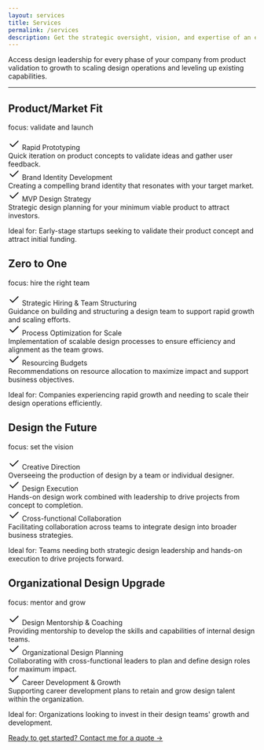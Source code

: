 ```yaml
---
layout: services
title: Services
permalink: /services
description: Get the strategic oversight, vision, and expertise of an experienced Chief Design Officer on your terms. As a Fractional CDO, I provide hands-on design leadership tailored to the unique needs of your organization, helping you drive impactful design strategies, establish a powerful brand presence, and scale your product or service experience.
---
```


<p class="fade-in-element">Access design leadership for every phase of your company from product validation to growth to scaling design operations and leveling up existing capabilities.</p>

<hr class="hr-separator fade-in-element">
<div class="services__container">
    <div class="services__package fade-in-element">
      <h2 class="services__title">Product/Market Fit</h2>
      <p class="services__description">focus: validate and launch</p>
      <div class="services__service-title"><svg xmlns="http://www.w3.org/2000/svg" width="24" height="24" viewBox="0 0 24 24" fill="none" stroke="currentColor" stroke-width="2" stroke-linecap="round" stroke-linejoin="round" class="lucide lucide-check"><path d="M20 6 9 17l-5-5"/></svg> Rapid Prototyping</div>
      <div class="services__service-description">Quick iteration on product concepts to validate ideas and gather user feedback.</div>
      <div class="services__service-title"><svg xmlns="http://www.w3.org/2000/svg" width="24" height="24" viewBox="0 0 24 24" fill="none" stroke="currentColor" stroke-width="2" stroke-linecap="round" stroke-linejoin="round" class="lucide lucide-check"><path d="M20 6 9 17l-5-5"/></svg> Brand Identity Development</div>
      <div class="services__service-description">Creating a compelling brand identity that resonates with your target market.</div>
      <div class="services__service-title"><svg xmlns="http://www.w3.org/2000/svg" width="24" height="24" viewBox="0 0 24 24" fill="none" stroke="currentColor" stroke-width="2" stroke-linecap="round" stroke-linejoin="round" class="lucide lucide-check"><path d="M20 6 9 17l-5-5"/></svg> MVP Design Strategy</div>
      <div class="services__service-description">Strategic design planning for your minimum viable product to attract investors.</div>
      <p class="services__ideal">Ideal for: Early-stage startups seeking to validate their product concept and attract initial funding.</p>
    </div>
    <div class="services__package fade-in-element">
      <h2 class="services__title">Zero to One</h2>
      <p class="services__description">focus: hire the right team</p>
      <div class="services__service-title"><svg xmlns="http://www.w3.org/2000/svg" width="24" height="24" viewBox="0 0 24 24" fill="none" stroke="currentColor" stroke-width="2" stroke-linecap="round" stroke-linejoin="round" class="lucide lucide-check"><path d="M20 6 9 17l-5-5"/></svg> Strategic Hiring & Team Structuring</div>
      <div class="services__service-description">Guidance on building and structuring a design team to support rapid growth and scaling efforts.</div>
      <div class="services__service-title"><svg xmlns="http://www.w3.org/2000/svg" width="24" height="24" viewBox="0 0 24 24" fill="none" stroke="currentColor" stroke-width="2" stroke-linecap="round" stroke-linejoin="round" class="lucide lucide-check"><path d="M20 6 9 17l-5-5"/></svg> Process Optimization for Scale</div>
      <div class="services__service-description">Implementation of scalable design processes to ensure efficiency and alignment as the team grows.</div>
      <div class="services__service-title"><svg xmlns="http://www.w3.org/2000/svg" width="24" height="24" viewBox="0 0 24 24" fill="none" stroke="currentColor" stroke-width="2" stroke-linecap="round" stroke-linejoin="round" class="lucide lucide-check"><path d="M20 6 9 17l-5-5"/></svg> Resourcing Budgets</div>
      <div class="services__service-description">Recommendations on resource allocation to maximize impact and support business objectives.</div>
      <p class="services__ideal">Ideal for: Companies experiencing rapid growth and needing to scale their design operations efficiently.</p>
    </div>
    <div class="services__package fade-in-element">
      <h2 class="services__title">Design the Future</h2>
      <p class="services__description">focus: set the vision</p>
      <div class="services__service-title"><svg xmlns="http://www.w3.org/2000/svg" width="24" height="24" viewBox="0 0 24 24" fill="none" stroke="currentColor" stroke-width="2" stroke-linecap="round" stroke-linejoin="round" class="lucide lucide-check"><path d="M20 6 9 17l-5-5"/></svg> Creative Direction</div>
      <div class="services__service-description">Overseeing the production of design by a team or individual designer.</div>
      <div class="services__service-title"><svg xmlns="http://www.w3.org/2000/svg" width="24" height="24" viewBox="0 0 24 24" fill="none" stroke="currentColor" stroke-width="2" stroke-linecap="round" stroke-linejoin="round" class="lucide lucide-check"><path d="M20 6 9 17l-5-5"/></svg> Design Execution</div>
      <div class="services__service-description">Hands-on design work combined with leadership to drive projects from concept to completion.</div>
      <div class="services__service-title"><svg xmlns="http://www.w3.org/2000/svg" width="24" height="24" viewBox="0 0 24 24" fill="none" stroke="currentColor" stroke-width="2" stroke-linecap="round" stroke-linejoin="round" class="lucide lucide-check"><path d="M20 6 9 17l-5-5"/></svg> Cross-functional Collaboration</div>
      <div class="services__service-description">Facilitating collaboration across teams to integrate design into broader business strategies.</div>
      <p class="services__ideal">Ideal for: Teams needing both strategic design leadership and hands-on execution to drive projects forward.</p>
    </div>
    <div class="services__package fade-in-element">
      <h2 class="services__title">Organizational Design Upgrade</h2>
      <p class="services__description">focus: mentor and grow</p>
      <div class="services__service-title"><svg xmlns="http://www.w3.org/2000/svg" width="24" height="24" viewBox="0 0 24 24" fill="none" stroke="currentColor" stroke-width="2" stroke-linecap="round" stroke-linejoin="round" class="lucide lucide-check"><path d="M20 6 9 17l-5-5"/></svg> Design Mentorship & Coaching</div>
      <div class="services__service-description">Providing mentorship to develop the skills and capabilities of internal design teams.</div>
      <div class="services__service-title"><svg xmlns="http://www.w3.org/2000/svg" width="24" height="24" viewBox="0 0 24 24" fill="none" stroke="currentColor" stroke-width="2" stroke-linecap="round" stroke-linejoin="round" class="lucide lucide-check"><path d="M20 6 9 17l-5-5"/></svg> Organizational Design Planning</div>
      <div class="services__service-description">Collaborating with cross-functional leaders to plan and define design roles for maximum impact.</div>
      <div class="services__service-title"><svg xmlns="http://www.w3.org/2000/svg" width="24" height="24" viewBox="0 0 24 24" fill="none" stroke="currentColor" stroke-width="2" stroke-linecap="round" stroke-linejoin="round" class="lucide lucide-check"><path d="M20 6 9 17l-5-5"/></svg> Career Development & Growth</div>
      <div class="services__service-description">Supporting career development plans to retain and grow design talent within the organization.</div>
      <p class="services__ideal">Ideal for: Organizations looking to invest in their design teams' growth and development.</p>
    </div>
</div>
<div>
  <a href="/contact" class="mt-4 block sm:flex text-sm md:text-lg rounded-2xl fade-in-element text-gray-700 dark:text-gray-100 bg-white/50 dark:bg-transparent dark:border dark:border-gray-900 p-6 md:px-10 sm:justify-between sm:items-center no-underline transform transition-all md:hover:px-8 md:hover:bg-white dark:md:hover:bg-primary-500 md:hover:shadow-md">
    <span>Ready to get started?</span>
    <span class="underline underline-offset-4 decoration-primary-500">Contact me for a quote &rarr;</span>
  </a>
</div>
